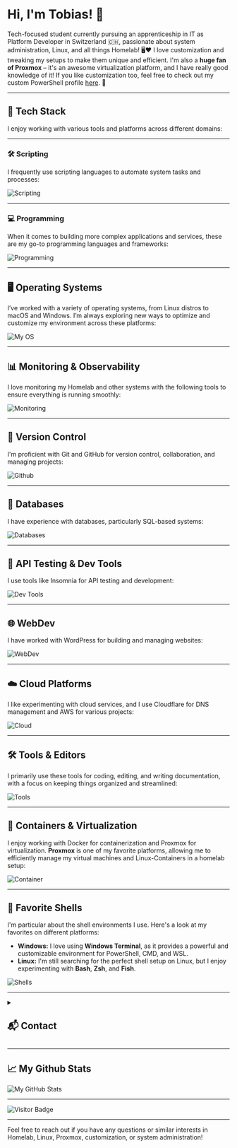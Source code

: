 # Hi, I'm Tobias! 👋

Tech-focused student currently pursuing an apprenticeship in IT as Platform Developer in Switzerland 🇨🇭, passionate about system administration, Linux, and all things Homelab! 🖥️❤️ I love customization and tweaking my setups to make them unique and efficient. I'm also a **huge fan of Proxmox** – it's an awesome virtualization platform, and I have really good knowledge of it! If you like customization too, feel free to check out my custom PowerShell profile [here](https://github.com/CrazyWolf13/unix-pwsh). 🚀

---

## 🔧 Tech Stack

I enjoy working with various tools and platforms across different domains:

---

### 🛠️ Scripting

I frequently use scripting languages to automate system tasks and processes:

![Scripting](https://go-skill-icons.vercel.app/api/icons?i=bash,powershell)

---

### 💻 Programming

When it comes to building more complex applications and services, these are my go-to programming languages and frameworks:

![Programming](https://go-skill-icons.vercel.app/api/icons?i=python,fastapi,flask)

---

## 🖥️ Operating Systems

I’ve worked with a variety of operating systems, from Linux distros to macOS and Windows. I’m always exploring new ways to optimize and customize my environment across these platforms:

![My OS](https://go-skill-icons.vercel.app/api/icons?i=windows,linux,debian,ubuntu,arch,bsd,apple,android,raspberrypi,kali)

---

## 📊 Monitoring & Observability

I love monitoring my Homelab and other systems with the following tools to ensure everything is running smoothly:

![Monitoring](https://go-skill-icons.vercel.app/api/icons?i=grafana,prometheus,elasticsearch)

---

## 🔗 Version Control

I'm proficient with Git and GitHub for version control, collaboration, and managing projects:

![Github](https://go-skill-icons.vercel.app/api/icons?i=git,github)

---

## 💾 Databases

I have experience with databases, particularly SQL-based systems:

![Databases](https://go-skill-icons.vercel.app/api/icons?i=postgres,mysql,sqlite)

---

## 🧪 API Testing & Dev Tools

I use tools like Insomnia for API testing and development:

![Dev Tools](https://go-skill-icons.vercel.app/api/icons?i=insomnia,postman)

---

## 🌐 WebDev

I have worked with WordPress for building and managing websites:

![WebDev](https://go-skill-icons.vercel.app/api/icons?i=wordpress,divi,figma)

---

## ☁️ Cloud Platforms

I like experimenting with cloud services, and I use Cloudflare for DNS management and AWS for various projects:

![Cloud](https://go-skill-icons.vercel.app/api/icons?i=cloudflare,aws)

---

## 🛠️ Tools & Editors

I primarily use these tools for coding, editing, and writing documentation, with a focus on keeping things organized and streamlined:

![Tools](https://go-skill-icons.vercel.app/api/icons?i=vscode,markdown,mermaid,obsidian)

---

## 🐳 Containers & Virtualization

I enjoy working with Docker for containerization and Proxmox for virtualization. **Proxmox** is one of my favorite platforms, allowing me to efficiently manage my virtual machines and Linux-Containers in a homelab setup:

![Container](https://go-skill-icons.vercel.app/api/icons?i=docker,lxc,proxmox)

---

## 🐚 Favorite Shells

I'm particular about the shell environments I use. Here's a look at my favorites on different platforms:

- **Windows:** I love using **Windows Terminal**, as it provides a powerful and customizable environment for PowerShell, CMD, and WSL.
- **Linux:** I'm still searching for the perfect shell setup on Linux, but I enjoy experimenting with **Bash**, **Zsh**, and **Fish**.

![Shells](https://go-skill-icons.vercel.app/api/icons?i=terminal)

---

<details>
 <summary>

  ## 📬 Contact</summary>
  You can reach me via Matrix: `@crazywolf13:matrix.org`  
  <br>
  Or connect with me on LinkedIn:  
  [![LinkedIn](https://skillicons.dev/icons?i=linkedin)](https://www.linkedin.com/in/tobias-meier-5597b6314/)
</details>

---

## 📈 My Github Stats

![My GitHub Stats](https://github-readme-stats.vercel.app/api?username=CrazyWolf13&show_icons=true&locale=en&theme=tokyonight)

---

![Visitor Badge](https://visitor-badge.laobi.icu/badge?page_id=CrazyWolf13.CrazyWolf13)

---

Feel free to reach out if you have any questions or similar interests in Homelab, Linux, Proxmox, customization, or system administration!

